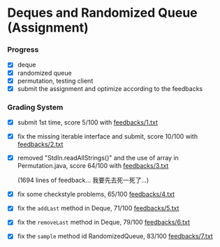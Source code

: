 # Deques and Randomized Queue (Assignment)

### Progress

- [x] deque
- [x] randomized queue
- [x] permutation, testing client
- [x] submit the assignment and optimize according to the feedbacks

### Grading System

- [x] submit 1st time, score 5/100 with [feedbacks/1.txt](https://github.com/runningIris/deques-randomized-queue/blob/master/feedbacks/1.txt)
- [x] fix the missing iterable interface and submit, score 10/100 with [feedbacks/2.txt](https://github.com/runningIris/deques-randomized-queue/blob/master/feedbacks/2.txt)
- [x] removed "StdIn.readAllStrings()" and the use of array in Permutation.java, score 64/100 with [feedbacks/3.txt](https://github.com/runningIris/deques-randomized-queue/blob/master/feedbacks/3.txt)

    (1694 lines of feedback... 我要先去死一死了...)

- [x] fix some checkstyle problems, 65/100 [feedbacks/4.txt](https://github.com/runningIris/deques-randomized-queue/blob/master/feedbacks/4.txt)
- [x] fix the `addLast` method in Deque, 71/100 [feedbacks/5.txt](https://github.com/runningIris/deques-randomized-queue/blob/master/feedbacks/5.txt)
- [x] fix the `removeLast` method in Deque, 79/100 [feedbacks/6.txt](https://github.com/runningIris/deques-randomized-queue/blob/master/feedbacks/6.txt)
- [x] fix the `sample` method id RandomizedQueue, 83/100 [feedbacks/7.txt](https://github.com/runningIris/deques-randomized-queue/blob/master/feedbacks/7.txt)
